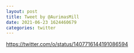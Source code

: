 ```yaml
--- 
layout: post 
title: Tweet by @AurimasMill 
date: 2021-06-23 1624460679 
categories: twitter 
--- 
```

https://twitter.com/o/status/1407716144191086594